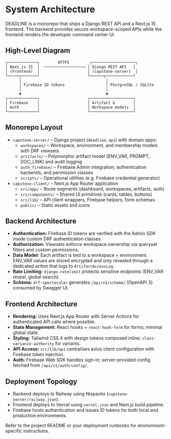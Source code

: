 # System Architecture

DEADLINE is a monorepo that ships a Django REST API and a Next.js 15 frontend. The backend provides secure workspace-scoped APIs while the frontend renders the developer command center UI.

## High-Level Diagram

```
┌─────────────┐        HTTPS         ┌───────────────────┐
│ Next.js 15  │  ─────────────────→ │ Django REST API   │
│ (Frontend)  │                     │ (capstone-server)  │
└─────┬───────┘                     └──────┬────────────┘
      │                                     │
      │ Firebase ID tokens                  │ PostgreSQL / SQLite
      │                                     │
      ▼                                     ▼
┌─────────────┐                     ┌───────────────────┐
│ Firebase    │                     │ Artifact &        │
│ Auth        │                     │ Workspace models  │
└─────────────┘                     └───────────────────┘
```

## Monorepo Layout

- `capstone-server/` – Django project (`deadline_api`) with domain apps:
  - `workspaces/` – Workspace, environment, and membership models with DRF viewsets
  - `artifacts/` – Polymorphic artifact model (ENV_VAR, PROMPT, DOC_LINK) and audit logging
  - `auth_firebase/` – Firebase Admin integration, authentication backends, and permission classes
  - `scripts/` – Operational utilities (e.g. Firebase credential generator)
- `capstone-client/` – Next.js App Router application
  - `src/app/` – Route segments (dashboard, workspaces, artifacts, auth)
  - `src/components/` – Shared UI primitives (cards, tables, buttons)
  - `src/lib/` – API client wrappers, Firebase helpers, form schemas
  - `public/` – Static assets and icons

## Backend Architecture

- **Authentication:** Firebase ID tokens are verified with the Admin SDK inside custom DRF authentication classes.
- **Authorization:** Viewsets enforce workspace ownership via queryset filters and custom permissions.
- **Data Model:** Each artifact is tied to a workspace + environment. ENV_VAR values are stored encrypted and only revealed through a dedicated action that logs to `ArtifactAccessLog`.
- **Rate Limiting:** `django-ratelimit` protects sensitive endpoints (ENV_VAR reveal, global search).
- **Schema:** `drf-spectacular` generates `/api/v1/schema/` (OpenAPI 3) consumed by Swagger UI.

## Frontend Architecture

- **Rendering:** Uses Next.js App Router with Server Actions for authenticated API calls where possible.
- **State Management:** React hooks + `react-hook-form` for forms; minimal global state.
- **Styling:** Tailwind CSS 4 with design tokens composed inline; `class-variance-authority` for variants.
- **API Access:** `src/lib/api` centralises axios client configuration with Firebase token injection.
- **Auth:** Firebase Web SDK handles sign-in; server-provided config fetched from `/api/v1/auth/config/`.

## Deployment Topology

- Backend deploys to Railway using Nixpacks (`capstone-server/railway.json`).
- Frontend deploys to Vercel using `vercel.json` and Next.js build pipeline.
- Firebase hosts authentication and issues ID tokens for both local and production environments.

Refer to the project README or your deployment runbooks for environment-specific instructions.
